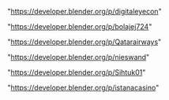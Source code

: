 "https://developer.blender.org/p/digitaleyecon"

"https://developer.blender.org/p/bolajej724"

"https://developer.blender.org/p/Qatarairways"

"https://developer.blender.org/p/nieswand"

"https://developer.blender.org/p/Sihtuk01"

 
"https://developer.blender.org/p/istanacasino"


 
